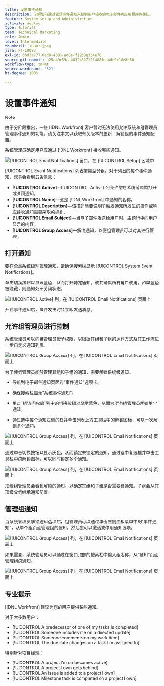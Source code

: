 ```yaml
---
title: 设置事件通知
description: 了解如何通过管理事件通知来控制用户接收的电子邮件和应用程序内通知。
feature: System Setup and Administration
activity: deploy
type: Tutorial
team: Technical Marketing
role: Admin
level: Intermediate
thumbnail: 10093.jpeg
jira: KT-10093
exl-id: 6bd3a777-0ed8-4383-ad8e-f1238e334e78
source-git-commit: a25a49e59ca483246271214886ea4dc9c10e8d66
workflow-type: tm+mt
source-wordcount: '521'
ht-degree: 100%

---
```


<!---
this has the same content as the system administrator notification setup and mangement section of the email and inapp notificiations learning path
--->

<!---
add URL link in the note at the top of the LP
--->

# 设置事件通知

>[!NOTE]
>
>由于分阶段推出，一些 [!DNL Workfront] 客户暂时无法使用允许系统和组管理员管理事件通知的功能。请关注本文以获取有关版本的更新：解锁组的事件通知配置。

系统管理员确定用户应通过 [!DNL Workfront] 接收哪些通知。

![[!UICONTROL Email Notifications] 窗口，在 [!UICONTROL Setup] 区域中](assets/admin-fund-notifications-1.png)

[!UICONTROL Event Notifications] 列表按类型分组。对于列出的每个事件通知，您将会看到五条信息：

* **[!UICONTROL Active]—**[!UICONTROL Active] 列允许您在系统范围内打开或关闭通知。
* **[!UICONTROL Name]—**&#x200B;这是 [!DNL Workfront] 中通知的名称。
* **[!UICONTROL Description]—**&#x200B;该描述简要说明了触发通知所发生的操作或响应接收通知需要采取的操作。
* **[!UICONTROL Email Subject]—**&#x200B;当电子邮件发送给用户时，主题行中向用户显示的内容。
* **[!UICONTROL Group Access]—**&#x200B;解锁通知，以便组管理员可以对其进行管理。

## 打开通知

要在全局系统级别管理通知，请确保搜索栏显示 [!UICONTROL System Event Notifications]。

单击切换按钮以显示蓝色，从而打开特定通知，使其可供所有用户使用。如果蓝色被隐藏，则通知处于关闭状态。

![[!UICONTROL Active] 列，在 [!UICONTROL Email Notifications] 页面上](assets/admin-fund-notifications-2.png)

开启事件通知后，事件发生时会立即发送消息。

## 允许组管理员进行控制

系统管理员可以向组管理员授予权限，以根据其组和子组的运作方式及其工作流进一步自定义通知列表。

![[!UICONTROL Group Access] 列，在 [!UICONTROL Email Notifications] 页面上](assets/ganotifications_01.png)

为了使组管理员能够管理其组和子组的通知，需要解锁系统级通知。

* 导航到电子邮件通知页面的“事件通知”选项卡。

* 确保搜索栏显示“系统事件通知”。

* 单击“组访问权限”列中的切换按钮以显示蓝色，从而为所有组管理员解锁单个通知。

* 通过选中每个通知左侧的框并单击列表上方工具栏中的解锁图标，可以一次解锁多个通知。

![[!UICONTROL Group Access] 列，在 [!UICONTROL Email Notifications] 页面上](assets/ganotifications_02.png)

通过单击切换按钮以显示灰色，从而锁定未锁定的通知。通过选中复选框并单击工具栏中的解锁图标，可以同时锁定多个通知。

![[!UICONTROL Group Access] 列，在 [!UICONTROL Email Notifications] 页面上](assets/ganotifications_03.png)

顶级组管理员会看到解锁的通知，以确定其组和子组是否需要该通知。子组会从其顶级父组继承通知配置。﻿


## 管理组通知

当系统管理员解锁通知选项后，组管理员可以通过单击左侧面板菜单中的“事件通知”，从单个组页面管理组的通知。然后您可以激活或停用通知选项。

![[!UICONTROL Group Access] 列，在 [!UICONTROL Email Notifications] 页面上](assets/managegroupnotifications_01.png)

如果需要，系统管理员可以通过在窗口顶部的搜索栏中输入组名称，从“通知”页面管理组的通知。

![[!UICONTROL Group Access] 列，在 [!UICONTROL Email Notifications] 页面上](assets/managegroupnotifications_02.png)

## 专业提示

[!DNL Workfront] 建议为您的用户提供某些通知。

对于大多数用户：

* [!UICONTROL A predecessor of one of my tasks is completed]
* [!UICONTROL Someone includes me on a directed update]
* [!UICONTROL Someone comments on my work item]
* [!UICONTROL The due date changes on a task I’m assigned to]


特别针对项目经理：

* [!UICONTROL A project I’m on becomes active]
* [!UICONTROL A project I own gets behind]
* [!UICONTROL An issue is added to a project I own]
* [!UICONTROL Milestone task is completed on a project I own]

<!---
learn more URLs
--->
